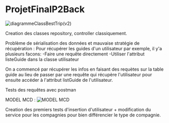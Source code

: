 # ProjetFinalP2Back

![diagrammeClassBestTrip(v2)](https://user-images.githubusercontent.com/127097635/230321030-b1ab2ec3-b34e-4b07-856a-4d3e6a1ad1be.jpg)

Creation des classes repository, controller classiquement.

Problème de sérialisation des données et mauvaise stratégie de récupération :
  Pour récupérer les guides d'un utilisateur par exemple, il y'a plusieurs facons:
      -Faire une requête directement
      -Utiliser l'attribut listeGuide dans la classe utilisateur
      
      
 On a commencé par récupérer les infos en faisant des requètes sur la table guide au lieu de passer par une requête qui récupère l'utilisateur pour ensuite accéder à l'attribut listGuide de l'utilisateur.
 
 Tests des requêtes avec postman
 
 MODEL MCD : 
![MODEL MCD](https://user-images.githubusercontent.com/127097584/229434150-7b18bf08-87d3-4d9c-ae07-91577e733228.png)


Creation des premiers tests d'insertion d'utilisateur + modification du service pour les compagnies pour bien différencier le type de compagnie. 
